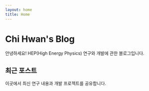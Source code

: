 ```yaml
---
layout: home
title: Home
---
```


# Chi Hwan's Blog

안녕하세요! HEP(High Energy Physics) 연구와 개발에 관한 블로그입니다.

## 최근 포스트

이곳에서 최신 연구 내용과 개발 프로젝트를 공유합니다.